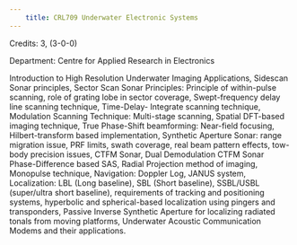 ```yaml
---
    title: CRL709 Underwater Electronic Systems
---
```

Credits: 3, (3-0-0)

Department: Centre for Applied Research in Electronics

Introduction to High Resolution Underwater Imaging Applications, Sidescan Sonar principles, Sector Scan Sonar Principles: Principle of within-pulse scanning, role of grating lobe in sector coverage, Swept-frequency delay line scanning technique, Time-Delay- Integrate scanning technique, Modulation Scanning Technique: Multi-stage scanning, Spatial DFT-based imaging technique, True Phase-Shift beamforming: Near-field focusing, Hilbert-transform based implementation, Synthetic Aperture Sonar: range migration issue, PRF limits, swath coverage, real beam pattern effects, tow- body precision issues, CTFM Sonar, Dual Demodulation CTFM Sonar Phase-Difference based SAS, Radial Projection method of imaging, Monopulse technique, Navigation: Doppler Log, JANUS system, Localization: LBL (Long baseline), SBL (Short baseline), SSBL/USBL (super/ultra short baseline), requirements of tracking and positioning systems, hyperbolic and spherical-based localization using pingers and transponders, Passive Inverse Synthetic Aperture for localizing radiated tonals from moving platforms, Underwater Acoustic Communication Modems and their applications.